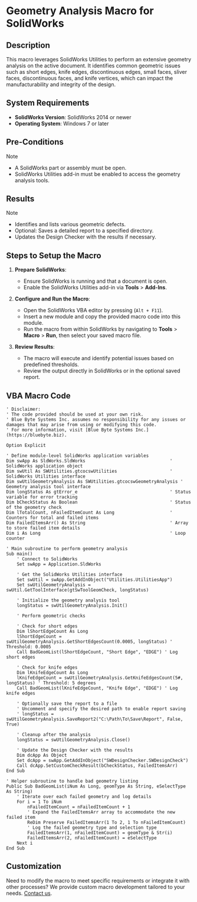 # Geometry Analysis Macro for SolidWorks

## Description
This macro leverages SolidWorks Utilities to perform an extensive geometry analysis on the active document. It identifies common geometric issues such as short edges, knife edges, discontinuous edges, small faces, sliver faces, discontinuous faces, and knife vertices, which can impact the manufacturability and integrity of the design.

## System Requirements
- **SolidWorks Version**: SolidWorks 2014 or newer
- **Operating System**: Windows 7 or later

## Pre-Conditions
> [!NOTE]
> - A SolidWorks part or assembly must be open.
> - SolidWorks Utilities add-in must be enabled to access the geometry analysis tools.

## Results
> [!NOTE]
> - Identifies and lists various geometric defects.
> - Optional: Saves a detailed report to a specified directory.
> - Updates the Design Checker with the results if necessary.

## Steps to Setup the Macro

1. **Prepare SolidWorks**:
   - Ensure SolidWorks is running and that a document is open.
   - Enable the SolidWorks Utilities add-in via **Tools** > **Add-Ins**.

2. **Configure and Run the Macro**:
   - Open the SolidWorks VBA editor by pressing (`Alt + F11`).
   - Insert a new module and copy the provided macro code into this module.
   - Run the macro from within SolidWorks by navigating to **Tools** > **Macro** > **Run**, then select your saved macro file.

3. **Review Results**:
   - The macro will execute and identify potential issues based on predefined thresholds.
   - Review the output directly in SolidWorks or in the optional saved report.

## VBA Macro Code

```vbnet
' Disclaimer:
' The code provided should be used at your own risk.  
' Blue Byte Systems Inc. assumes no responsibility for any issues or damages that may arise from using or modifying this code.  
' For more information, visit [Blue Byte Systems Inc.](https://bluebyte.biz).

Option Explicit

' Define module-level SolidWorks application variables
Dim swApp As SldWorks.SldWorks                                ' SolidWorks application object
Dim swUtil As SWUtilities.gtcocswUtilities                    ' SolidWorks Utilities interface
Dim swUtilGeometryAnalysis As SWUtilities.gtcocswGeometryAnalysis ' Geometry analysis tool interface
Dim longStatus As gtError_e                                   ' Status variable for error tracking
Dim bCheckStatus As Boolean                                   ' Status of the geometry check
Dim lTotalCount, nFailedItemCount As Long                     ' Counters for total and failed items
Dim FailedItemsArr() As String                                ' Array to store failed item details
Dim i As Long                                                 ' Loop counter

' Main subroutine to perform geometry analysis
Sub main()
    ' Connect to SolidWorks
    Set swApp = Application.SldWorks

    ' Get the SolidWorks Utilities interface
    Set swUtil = swApp.GetAddInObject("Utilities.UtilitiesApp")
    Set swUtilGeometryAnalysis = swUtil.GetToolInterface(gtSwToolGeomCheck, longStatus)

    ' Initialize the geometry analysis tool
    longStatus = swUtilGeometryAnalysis.Init()

    ' Perform geometric checks

    ' Check for short edges
    Dim lShortEdgeCount As Long
    lShortEdgeCount = swUtilGeometryAnalysis.GetShortEdgesCount(0.0005, longStatus) ' Threshold: 0.0005
    Call BadGeomList(lShortEdgeCount, "Short Edge", "EDGE") ' Log short edges

    ' Check for knife edges
    Dim lKnifeEdgeCount As Long
    lKnifeEdgeCount = swUtilGeometryAnalysis.GetKnifeEdgesCount(5#, longStatus) ' Threshold: 5 degrees
    Call BadGeomList(lKnifeEdgeCount, "Knife Edge", "EDGE") ' Log knife edges

    ' Optionally save the report to a file
    ' Uncomment and specify the desired path to enable report saving
    ' longStatus = swUtilGeometryAnalysis.SaveReport2("C:\Path\To\Save\Report", False, True)

    ' Cleanup after the analysis
    longStatus = swUtilGeometryAnalysis.Close()

    ' Update the Design Checker with the results
    Dim dcApp As Object
    Set dcApp = swApp.GetAddInObject("SWDesignChecker.SWDesignCheck")
    Call dcApp.SetCustomCheckResult(bCheckStatus, FailedItemsArr)
End Sub

' Helper subroutine to handle bad geometry listing
Public Sub BadGeomList(iNum As Long, geomType As String, eSelectType As String)
    ' Iterate over each failed geometry and log details
    For i = 1 To iNum
        nFailedItemCount = nFailedItemCount + 1
        ' Expand the FailedItemsArr array to accommodate the new failed item
        ReDim Preserve FailedItemsArr(1 To 2, 1 To nFailedItemCount)
        ' Log the failed geometry type and selection type
        FailedItemsArr(1, nFailedItemCount) = geomType & Str(i)
        FailedItemsArr(2, nFailedItemCount) = eSelectType
    Next i
End Sub
```

## Customization
Need to modify the macro to meet specific requirements or integrate it with other processes? We provide custom macro development tailored to your needs. [Contact us](https://bluebyte.biz/contact).